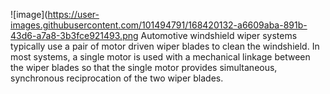 ![image](https://user-images.githubusercontent.com/101494791/168420132-a6609aba-891b-43d6-a7a8-3b3fce921493.png
Automotive windshield wiper systems typically use a pair of motor driven wiper blades to clean the windshield. In most systems, a single motor is used with a mechanical linkage between the wiper blades so that the single motor provides simultaneous, synchronous reciprocation of the two wiper blades. 

